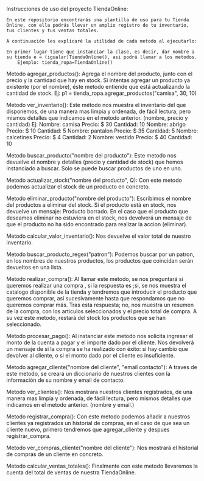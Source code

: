Instrucciones de uso del proyecto TiendaOnline:

    En este repositorio encontrarás una plantilla de uso para tu Tienda Online, con ella podrás llevar un amplio registro de tu inventario, tus clientes y tus ventas totales.

    A continuación les explicaré la utilidad de cada metodo al ejecutarlo:

    En primer lugar tiene que instanciar la clase, es decir, dar nombre a su tienda e = (igualar)TiendaOnline(), asi podrá llamar a los metodos.
        Ejemplo: tienda_ropa=TiendaOnline()

Metodo agregar_productos(): Agrega el nombre del producto, junto con el precio y la cantidad que hay en stock. Si intentas agregar un producto ya existente (por el nombre), éste metodo entiende que está actualizando la cantidad de stock.
	Ej: p1 = tienda_ropa.agregar_productos("camisa", 30, 10)

Metodo ver_inventario(): Este método nos muestra el inventario del que disponemos, de una manera mas limpia y ordenada, de fácil lectura, pero mismos detalles que indicamos en el metodo anterior. (nombre, precio y cantidad)
	Ej: Nombre: camisa Precio: $ 30 Cantidad:  10
	Nombre: abrigo Precio: $ 10 Cantidad:  5
	Nombre: pantalon Precio: $ 35 Cantidad:  5
	Nombre: calcetines Precio: $ 4 Cantidad:  2
	Nombre: vestido Precio: $ 40 Cantidad:  10

Metodo buscar_producto("nombre del producto"): Este metodo nos devuelve el nombre y detalles (precio y cantidad de stock) que hemos instanciado a buscar. Solo se puede buscar productos de uno en uno.

Metodo actualizar_stock("nombre del producto", Q): Con este metodo podemos actualizar el stock de un producto en concreto. 

Metodo eliminar_producto("nombre del producto"): Escribimos el nombre del productos a eliminar del stock. Si el producto está en stock, nos devuelve un mensaje: Producto borrado. En el caso que el producto que deseamos eliminar no estuviera en el stock, nos devolverá un mensaje de que el producto no ha sido encontrado para realizar la accion (eliminar).

Metodo calcular_valor_inventario(): Nos devuelve el valor total de nuestro inventario.

Metodo buscar_producto_regex("patron"): Podemos buscar por un patron, en los nombres de nuestros productos, los productos que coincidan serán devueltos en una lista.

Metodo realizar_compra(): Al llamar este metodo, se nos preguntará si queremos realizar una compra , si la respuesta es ;si, se nos muestra el catalogo disponible de la tienda y tendremos que introducir el producto que queremos comprar, así sucesivamente hasta que respondamos que no queremos comprar más. Tras esta respuesta; no, nos muestra un resumen de la compra, con los articulos seleccionados y el precio total de compra.
A su vez este metodo, restará del stock los productos que se han seleccionado.

Metodo procesar_pago(): Al instanciar este metodo nos solicita ingresar el monto de la cuenta a pagar y el importe dado por el cliente. Nos devolverá un mensaje de si la compra se ha realizado con éxito: si hay cambio que devolver al cliente, o si el monto dado por el cliente es insuficiente.

Metodo agregar_cliente("nombre del cliente", "email contacto"):  A traves de este metodo, se creará un diccionario de nuestros clientes con la información de su nombre y email de contacto.

Metodo ver_clientes(): Nos mostrara nuestros clientes registrados, de una manera mas limpia y ordenada, de fácil lectura, pero mismos detalles que indicamos en el metodo anterior. (nombre y email.)

Metodo registrar_compra(): Con este metodo podemos añadir a nuestros clientes ya registrados un historial de compras, en el caso de que sea un cliente nuevo, primero tendremos que agregar_cliente y despues registrar_compra.

Metodo ver_compras_cliente("nombre del cliente"):  Nos mostrará el historial de compras de un cliente en concreto.

Metodo calcular_ventas_totales(): Finalmente con este metodo llevaremos la cuenta del total de ventas de nuestra TiendaOnline.